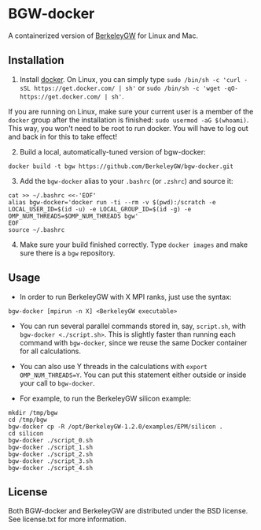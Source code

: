 BGW-docker
==========

A containerized version of [BerkeleyGW](http://berkeleygw.org) for Linux and Mac.


Installation
------------

1. Install [docker](https://docker.com). On Linux, you can simply type
`sudo /bin/sh -c 'curl -sSL https://get.docker.com/ | sh'` or `sudo /bin/sh -c 'wget -qO- https://get.docker.com/ | sh'`.

If you are running on Linux, make sure your current user is a member of the `docker` group after the installation is finished:
`sudo usermod -aG $(whoami)`. This way, you won't need to be root to run docker. You will have to log out and back in for this to take effect!

2. Build a local, automatically-tuned version of bgw-docker:
```
docker build -t bgw https://github.com/BerkeleyGW/bgw-docker.git
```

3. Add the `bgw-docker` alias to your `.bashrc` (or `.zshrc`) and source it:
```
cat >> ~/.bashrc <<-'EOF'
alias bgw-docker='docker run -ti --rm -v $(pwd):/scratch -e LOCAL_USER_ID=$(id -u) -e LOCAL_GROUP_ID=$(id -g) -e OMP_NUM_THREADS=$OMP_NUM_THREADS bgw'
EOF
source ~/.bashrc
```

4. Make sure your build finished correctly. Type `docker images` and make sure there is a `bgw` repository.


Usage
-----

* In order to run BerkeleyGW with X MPI ranks, just use the syntax:
```
bgw-docker [mpirun -n X] <BerkeleyGW executable>
```

* You can run several parallel commands stored in, say, `script.sh`, with
`bgw-docker <./script.sh>`. This is slightly faster than running each command
with `bgw-docker`, since we reuse the same Docker container for all calculations.

* You can also use Y threads in the calculations with `export OMP_NUM_THREADS=Y`.
You can put this statement either outside or inside your call to `bgw-docker`.

* For example, to run the BerkeleyGW silicon example:
```
mkdir /tmp/bgw
cd /tmp/bgw
bgw-docker cp -R /opt/BerkeleyGW-1.2.0/examples/EPM/silicon .
cd silicon
bgw-docker ./script_0.sh
bgw-docker ./script_1.sh
bgw-docker ./script_2.sh
bgw-docker ./script_3.sh
bgw-docker ./script_4.sh
```


License
-------

Both BGW-docker and BerkeleyGW are distributed under the BSD license.
See license.txt for more information.
